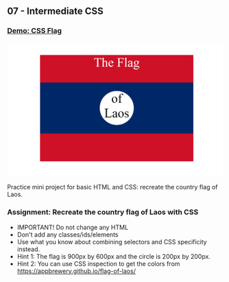 ## 07 - Intermediate CSS

### [Demo: CSS Flag](https://csslaosflag.gdbecker.repl.co/)

!["Page"](./Page.png)

Practice mini project for basic HTML and CSS: recreate the country flag of Laos.

### Assignment: Recreate the country flag of Laos with CSS

- IMPORTANT! Do not change any HTML
- Don't add any classes/ids/elements
- Use what you know about combining selectors and CSS specificity instead.
- Hint 1: The flag is 900px by 600px and the circle is 200px by 200px.
- Hint 2: You can use CSS inspection to get the colors from https://appbrewery.github.io/flag-of-laos/
